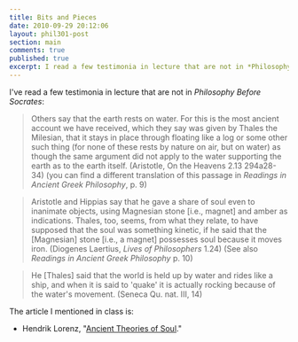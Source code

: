 ```yaml
---
title: Bits and Pieces
date: 2010-09-29 20:12:06
layout: phil301-post
section: main
comments: true
published: true
excerpt: I read a few testimonia in lecture that are not in *Philosophy Before Socrates*. Also, I mentioned in class an article on the history of the Greek concept of the *psyche*.
---
```


I've read a few testimonia in lecture that are not in *Philosophy Before Socrates*:

> Others say that the earth rests on water. For this is the most ancient account we have received, which they say was given by Thales the Milesian, that it stays in place through floating like a log or some other such thing (for none of these rests by nature on air, but on water) as though the same argument did not apply to the water supporting the earth as to the earth itself. (Aristotle, On the Heavens 2.13 294a28-34) (you can find a different translation of this passage in *Readings in Ancient Greek Philosophy*, p. 9)

> Aristotle and Hippias say that he gave a share of soul even to inanimate objects, using Magnesian stone [i.e., magnet] and amber as indications. Thales, too, seems, from what they relate, to have supposed that the soul was something kinetic, if he said that the [Magnesian] stone [i.e., a magnet] possesses soul because it moves iron. (Diogenes Laertius, *Lives of Philosophers* 1.24) (See also *Readings in Ancient Greek Philosophy* p. 10)

> He [Thales] said that the world is held up by water and rides like a ship, and when it is said to 'quake' it is actually rocking because of the water's movement. (Seneca Qu. nat. III, 14)

The article I mentioned in class is:

+   Hendrik Lorenz, "[Ancient Theories of Soul](http://plato.stanford.edu/entries/ancient-soul/)."